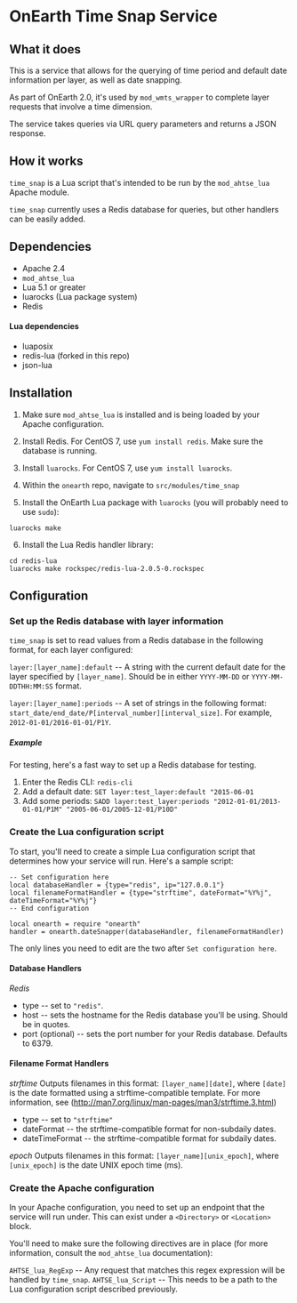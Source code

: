 # OnEarth Time Snap Service

## What it does

This is a service that allows for the querying of time period and default date
information per layer, as well as date snapping.

As part of OnEarth 2.0, it's used by `mod_wmts_wrapper` to complete layer
requests that involve a time dimension.

The service takes queries via URL query parameters and returns a JSON response.

## How it works

`time_snap` is a Lua script that's intended to be run by the `mod_ahtse_lua`
Apache module.

`time_snap` currently uses a Redis database for queries, but other handlers can
be easily added.

## Dependencies

* Apache 2.4
* `mod_ahtse_lua`
* Lua 5.1 or greater
* luarocks (Lua package system)
* Redis

#### Lua dependencies

* luaposix
* redis-lua (forked in this repo)
* json-lua

## Installation

1. Make sure `mod_ahtse_lua` is installed and is being loaded by your Apache
   configuration.

2. Install Redis. For CentOS 7, use `yum install redis`. Make sure the database
   is running.

3. Install `luarocks`. For CentOS 7, use `yum install luarocks`.

4. Within the `onearth` repo, navigate to `src/modules/time_snap`

5. Install the OnEarth Lua package with `luarocks` (you will probably need to
   use `sudo`):

```
luarocks make
```

6. Install the Lua Redis handler library:

```
cd redis-lua
luarocks make rockspec/redis-lua-2.0.5-0.rockspec
```

## Configuration

### Set up the Redis database with layer information

`time_snap` is set to read values from a Redis database in the following format,
for each layer configured:

`layer:[layer_name]:default` -- A string with the current default date for the
layer specified by `[layer_name]`. Should be in either `YYYY-MM-DD` or
`YYYY-MM-DDTHH:MM:SS` format.

`layer:[layer_name]:periods` -- A set of strings in the following format:
`start_date/end_date/P[interval_number][interval_size]`. For example,
`2012-01-01/2016-01-01/P1Y`.

##### Example

For testing, here's a fast way to set up a Redis database for testing.

1. Enter the Redis CLI: `redis-cli`
2. Add a default date: `SET layer:test_layer:default "2015-06-01`
3. Add some periods: `SADD layer:test_layer:periods "2012-01-01/2013-01-01/P1M"
   "2005-06-01/2005-12-01/P10D"`

### Create the Lua configuration script

To start, you'll need to create a simple Lua configuration script that
determines how your service will run. Here's a sample script:

```
-- Set configuration here
local databaseHandler = {type="redis", ip="127.0.0.1"}
local filenameFormatHandler = {type="strftime", dateFormat="%Y%j", dateTimeFormat="%Y%j"}
-- End configuration

local onearth = require "onearth"
handler = onearth.dateSnapper(databaseHandler, filenameFormatHandler)
```

The only lines you need to edit are the two after `Set configuration here`.

#### Database Handlers

_Redis_

* type -- set to `"redis"`.
* host -- sets the hostname for the Redis database you'll be using. Should be in
  quotes.
* port (optional) -- sets the port number for your Redis database. Defaults to
  6379.

#### Filename Format Handlers

_strftime_ Outputs filenames in this format: `[layer_name][date]`, where
`[date]` is the date formatted using a strftime-compatible template. For more
information, see (http://man7.org/linux/man-pages/man3/strftime.3.html)

* type -- set to `"strftime"`
* dateFormat -- the strftime-compatible format for non-subdaily dates.
* dateTimeFormat -- the strftime-compatible format for subdaily dates.

_epoch_ Outputs filenames in this format: `[layer_name][unix_epoch]`, where
`[unix_epoch]` is the date UNIX epoch time (ms).

### Create the Apache configuration

In your Apache configuration, you need to set up an endpoint that the service
will run under. This can exist under a `<Directory>` or `<Location>` block.

You'll need to make sure the following directives are in place (for more
information, consult the `mod_ahtse_lua` documentation):

`AHTSE_lua_RegExp` -- Any request that matches this regex expression will be
handled by `time_snap`. `AHTSE_lua_Script` -- This needs to be a path to the Lua
configuration script described previously.
